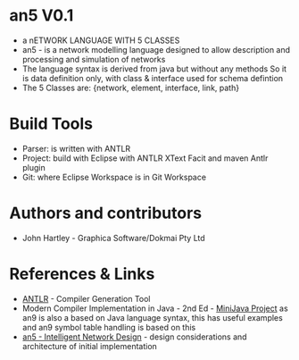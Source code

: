 # an5 V0.1

- a nETWORK LANGUAGE WITH 5 CLASSES
- an5 - is a network modelling language designed to allow description and
processing and simulation of networks
- The language syntax is derived from java but without any methods
So it is data definition only, with class & interface used for schema defintion
- The 5 Classes are: {network, element, interface, link, path}

# Build Tools

- Parser: is written with ANTLR
- Project:  build with Eclipse with ANTLR XText Facit and maven Antlr plugin
- Git: where Eclipse Workspace is in Git Workspace

# Authors and contributors

- John Hartley - Graphica Software/Dokmai Pty Ltd

# References & Links

- [ANTLR](http://www.antlr.org) - Compiler Generation Tool
- Modern Compiler Implementation in Java - 2nd Ed - [MiniJava Project](https://www.cambridge.org/resources/052182060X/) as an9 is also a based on Java language syntax, this has useful examples and an9 symbol table handling is based on this
- [an5 - Intelligent Network Design](https://just.graphica.com.au/intelligent-network-design/) - design considerations and architecture of initial implementation  



